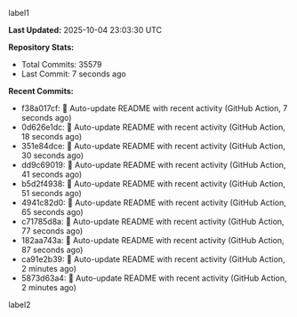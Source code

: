 
label1 
<!-- ACTIVITY_START -->
**Last Updated:** 2025-10-04 23:03:30 UTC

**Repository Stats:**
- Total Commits: 35579
- Last Commit: 7 seconds ago

**Recent Commits:**
- f38a017cf: 🤖 Auto-update README with recent activity (GitHub Action, 7 seconds ago)
- 0d626e1dc: 🤖 Auto-update README with recent activity (GitHub Action, 18 seconds ago)
- 351e84dce: 🤖 Auto-update README with recent activity (GitHub Action, 30 seconds ago)
- dd9c69019: 🤖 Auto-update README with recent activity (GitHub Action, 41 seconds ago)
- b5d2f4938: 🤖 Auto-update README with recent activity (GitHub Action, 51 seconds ago)
- 4941c82d0: 🤖 Auto-update README with recent activity (GitHub Action, 65 seconds ago)
- c71785d8a: 🤖 Auto-update README with recent activity (GitHub Action, 77 seconds ago)
- 182aa743a: 🤖 Auto-update README with recent activity (GitHub Action, 87 seconds ago)
- ca91e2b39: 🤖 Auto-update README with recent activity (GitHub Action, 2 minutes ago)
- 5873d63a4: 🤖 Auto-update README with recent activity (GitHub Action, 2 minutes ago)
<!-- ACTIVITY_END -->

label2
